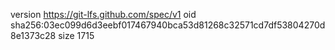 version https://git-lfs.github.com/spec/v1
oid sha256:03ec099d6d3eebf017467940bca53d81268c32571cd7df53804270d8e1373c28
size 1715
